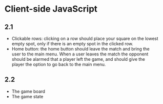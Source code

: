 # Client-side JavaScript
## 2.1
- Clickable rows: clicking on a row should place your square on the lowest empty spot, only if there is an empty spot in the clicked row.
- Home button: the home button should leave the match and bring the user to the main menu. When a user leaves the match the opponent should be alarmed that a player left the game, and should give the player the option to go back to the main menu.
## 2.2
- The game board
- The game state


